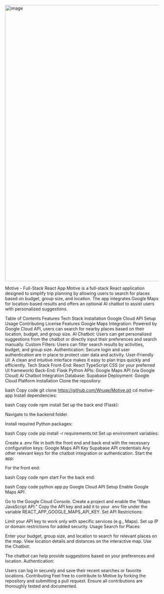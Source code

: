 <img width="904" alt="image" src="https://github.com/user-attachments/assets/fad88125-af3e-4393-bb4e-69f7aa007125">

Motive - Full-Stack React App
Motive is a full-stack React application designed to simplify trip planning by allowing users to search for places based on budget, group size, and location. The app integrates Google Maps for location-based results and offers an optional AI chatbot to assist users with personalized suggestions.

Table of Contents
Features
Tech Stack
Installation
Google Cloud API Setup
Usage
Contributing
License
Features
Google Maps Integration: Powered by Google Cloud API, users can search for nearby places based on their location, budget, and group size.
AI Chatbot: Users can get personalized suggestions from the chatbot or directly input their preferences and search manually.
Custom Filters: Users can filter search results by activities, budget, and group size.
Authentication: Secure login and user authentication are in place to protect user data and activity.
User-Friendly UI: A clean and intuitive interface makes it easy to plan trips quickly and efficiently.
Tech Stack
Front-End:
React
TypeScript
CSS (or your preferred UI framework)
Back-End:
Flask
Python
APIs:
Google Maps API (via Google Cloud)
AI Chatbot Integration
Database:
Supabase
Deployment:
Google Cloud Platform
Installation
Clone the repository:

bash
Copy code
git clone https://github.com/Wruqe/Motive.git
cd motive-app
Install dependencies:

bash
Copy code
npm install
Set up the back end (Flask):

Navigate to the backend folder.

Install required Python packages:

bash
Copy code
pip install -r requirements.txt
Set up environment variables:

Create a .env file in both the front end and back end with the necessary configuration keys:
Google Maps API Key
Supabase API credentials
Any other relevant keys for the chatbot integration or authentication.
Start the app:

For the front end:

bash
Copy code
npm start
For the back end:

bash
Copy code
python app.py
Google Cloud API Setup
Enable Google Maps API:

Go to the Google Cloud Console.
Create a project and enable the "Maps JavaScript API."
Copy the API key and add it to your .env file under the variable REACT_APP_GOOGLE_MAPS_API_KEY.
Set API Restrictions:

Limit your API key to work only with specific services (e.g., Maps).
Set up IP or domain restrictions for added security.
Usage
Search for Places:

Enter your budget, group size, and location to search for relevant places on the map.
View location details and distances on the interactive map.
Use the Chatbot:

The chatbot can help provide suggestions based on your preferences and location.
Authentication:

Users can log in securely and save their recent searches or favorite locations.
Contributing
Feel free to contribute to Motive by forking the repository and submitting a pull request. Ensure all contributions are thoroughly tested and documented.

